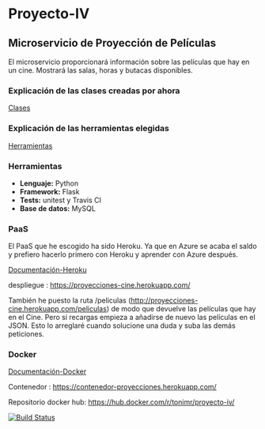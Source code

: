 # Proyecto-IV

## Microservicio de Proyección de Películas

El microservicio proporcionará información sobre las películas que hay en un cine. Mostrará las salas, horas y butacas disponibles.

### Explicación de las clases creadas por ahora
[Clases](https://tonimr.github.io/Proyecto-IV/doc/Clases)

### Explicación de las herramientas elegidas
[Herramientas](https://tonimr.github.io/Proyecto-IV/doc/Herramientas)

### Herramientas
- **Lenguaje:** Python
- **Framework:** Flask
- **Tests:** unitest y Travis CI
- **Base de datos:** MySQL

### PaaS
El PaaS que he escogido ha sido Heroku. Ya que en Azure se acaba el saldo y prefiero hacerlo primero con Heroku y aprender con Azure después.  

[Documentación-Heroku](https://github.com/toniMR/Proyecto-IV/blob/master/doc/ConfiguracionHeroku.md)  

despliegue : https://proyecciones-cine.herokuapp.com/ 

También he puesto la ruta /peliculas (http://proyecciones-cine.herokuapp.com/peliculas) de modo que devuelve las películas que hay en el Cine. Pero si recargas empieza a añadirse de nuevo las películas en el JSON. Esto lo arreglaré cuando solucione una duda y suba las demás peticiones.  


### Docker

[Documentación-Docker](https://github.com/toniMR/Proyecto-IV/blob/master/doc/ConfiguracionDocker.md)  

Contenedor : https://contenedor-proyecciones.herokuapp.com/

Repositorio docker hub: https://hub.docker.com/r/tonimr/proyecto-iv/

[![Build Status](https://travis-ci.org/toniMR/Proyecto-IV.svg?branch=master)](https://travis-ci.org/toniMR/Proyecto-IV)
